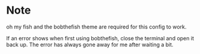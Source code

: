 # Note
oh my fish and the bobthefish theme are required for this config to work.

If an error shows when first using bobthefish, close the terminal and open it back up.
The error has always gone away for me after waiting a bit.
